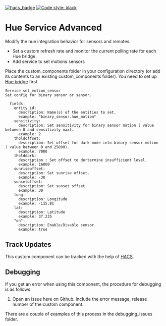 [![hacs_badge](https://img.shields.io/badge/HACS-Custom-orange.svg)](https://github.com/hacs/integration)
[![Code style: black](https://img.shields.io/badge/code%20style-black-000000.svg)](https://github.com/ambv/black)

# Hue Service Advanced
Modify the hue integration behavior for sensors and remotes.
* Set a custom refresh rate and monitor the current polling rate for each Hue bridge.
* Add service to set motions sensors

Place the custom_components folder in your configuration directory (or add its contents to an existing custom_components folder). You need to set up [Hue bridge](https://www.home-assistant.io/components/hue/) first.


```
Service set_motion_sensor
Set config for binary sensor or sensor.

  fields:
    entity_id:
      description: Name(s) of the entities to set.
      example: "binary_sensor.hue_motion"
    sensitivity:
      description: Set sensitivity for binary sensor motion ( value between 0 and sensitivity max).
      example: 2
    tholdoffset:
      description: Set offset for dark mode into binary sensor motion ( value between 0 and 25000).
      example: 7000
    tholddark:
      description : Set offset to dertermine insufficient level.
      example: 16000
    sunriseoffset:
      description: Set sunrise offset.
      example: -30
    sunsetoffset:
      description: Set sunset offset.
      example: 30
    long:
      description: Longitude
      example: -115.81
    lat:
      description: Latitude
      example: 37.235
    "on":
      description: Enable/Disable sensor.
      example: true
```


## Track Updates
This custom component can be tracked with the help of [HACS](https://hacs.xyz/).

## Debugging

If you get an error when using this component, the procedure for debugging is as follows.

1. Open an issue here on Github. Include the error message, release number of the custom component.


There are a couple of examples of this process in the debugging_issues folder.




